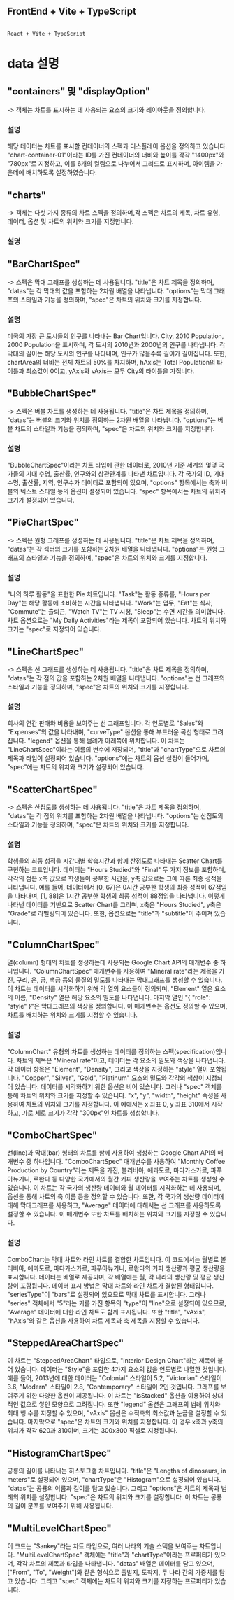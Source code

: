 ## FrontEnd + Vite + TypeScript

```

React + Vite + TypeScript
```

# data 설명

## "containers" 및 "displayOption"

-> 객체는 차트를 표시하는 데 사용되는 요소의 크기와 레이아웃을 정의합니다.

### 설명

해당 데이터는 차트를 표시할 컨테이너의 스펙과 디스플레이 옵션을 정의하고 있습니다. "chart-container-01"이라는 ID를 가진 컨테이너의 너비와 높이를 각각 "1400px"와 "780px"로 지정하고, 이를 6개의 컬럼으로 나누어서 그리드로 표시하며, 아이템을 가운데에 배치하도록 설정하였습니다.

## "charts"

-> 객체는 다섯 가지 종류의 차트 스펙을 정의하며,각 스펙은 차트의 제목, 차트 유형, 데이터, 옵션 및 차트의 위치와 크기를 지정합니다.

### 설명

## "BarChartSpec"

-> 스펙은 막대 그래프를 생성하는 데 사용됩니다. "title"은 차트 제목을 정의하며, "datas"는 각 막대의 값을 포함하는 2차원 배열을 나타냅니다.
"options"는 막대 그래프의 스타일과 기능을 정의하며, "spec"은 차트의 위치와 크기를 지정합니다.

### 설명

미국의 가장 큰 도시들의 인구를 나타내는 Bar Chart입니다. City, 2010 Population, 2000 Population을 표시하며, 각 도시의 2010년과 2000년의 인구를 나타냅니다. 각 막대의 길이는 해당 도시의 인구를 나타내며, 인구가 많을수록 길이가 길어집니다. 또한, chartArea의 너비는 전체 차트의 50%를 차지하며, hAxis는 Total Population의 타이틀과 최소값이 0이고, yAxis와 vAxis는 모두 City의 타이틀을 가집니다.

## "BubbleChartSpec"

-> 스펙은 버블 차트를 생성하는 데 사용됩니다. "title"은 차트 제목을 정의하며, "datas"는 버블의 크기와 위치를 정의하는 2차원 배열을 나타냅니다.
"options"는 버블 차트의 스타일과 기능을 정의하며, "spec"은 차트의 위치와 크기를 지정합니다.

### 설명

"BubbleChartSpec"이라는 차트 타입에 관한 데이터로, 2010년 기준 세계의 몇몇 국가들의 기대 수명, 출산률, 인구와의 상관관계를 나타낸 차트입니다.
각 국가의 ID, 기대 수명, 출산률, 지역, 인구수가 데이터로 포함되어 있으며, "options" 항목에서는 축과 버블의 텍스트 스타일 등의 옵션이 설정되어 있습니다.
"spec" 항목에서는 차트의 위치와 크기가 설정되어 있습니다.

## "PieChartSpec"

-> 스펙은 원형 그래프를 생성하는 데 사용됩니다. "title"은 차트 제목을 정의하며, "datas"는 각 섹터의 크기를 포함하는 2차원 배열을 나타냅니다.
"options"는 원형 그래프의 스타일과 기능을 정의하며, "spec"은 차트의 위치와 크기를 지정합니다.

### 설명

"나의 하루 활동"을 표현한 Pie 차트입니다.
"Task"는 활동 종류를, "Hours per Day"는 해당 활동에 소비하는 시간을 나타냅니다.
"Work"는 업무, "Eat"는 식사, "Commute"는 출퇴근, "Watch TV"는 TV 시청, "Sleep"는 수면 시간을 의미합니다.
차트 옵션으로는 "My Daily Activities"라는 제목이 포함되어 있습니다. 차트의 위치와 크기는 "spec"로 지정되어 있습니다.

## "LineChartSpec"

-> 스펙은 선 그래프를 생성하는 데 사용됩니다. "title"은 차트 제목을 정의하며, "datas"는 각 점의 값을 포함하는 2차원 배열을 나타냅니다.
"options"는 선 그래프의 스타일과 기능을 정의하며, "spec"은 차트의 위치와 크기를 지정합니다.

### 설명

회사의 연간 판매와 비용을 보여주는 선 그래프입니다.
각 연도별로 "Sales"와 "Expenses"의 값을 나타내며, "curveType" 옵션을 통해 부드러운 곡선 형태로 그려집니다.
"legend" 옵션을 통해 범례가 아래쪽에 위치합니다.
이 차트는 "LineChartSpec"이라는 이름의 변수에 저장되며, "title"과 "chartType"으로 차트의 제목과 타입이 설정되어 있습니다.
"options"에는 차트의 옵션 설정이 들어가며, "spec"에는 차트의 위치와 크기가 설정되어 있습니다.

## "ScatterChartSpec"

-> 스펙은 산점도를 생성하는 데 사용됩니다. "title"은 차트 제목을 정의하며, "datas"는 각 점의 위치를 포함하는 2차원 배열을 나타냅니다.
"options"는 산점도의 스타일과 기능을 정의하며, "spec"은 차트의 위치와 크기를 지정합니다.

### 설명

학생들의 최종 성적을 시간대별 학습시간과 함께 산점도로 나타내는 Scatter Chart를 구현하는 코드입니다.
데이터는 "Hours Studied"와 "Final" 두 가지 정보를 포함하며, 각각의 점은 x축 값으로 학생들이 공부한 시간을, y축 값으로는 그에 따른 최종 성적을 나타냅니다.
예를 들어, 데이터에서 [0, 67]은 0시간 공부한 학생의 최종 성적이 67점임을 나타내며, [1, 88]은 1시간 공부한 학생의 최종 성적이 88점임을 나타냅니다.
이렇게 나타낸 데이터를 기반으로 Scatter Chart를 그리며, x축은 "Hours Studied", y축은 "Grade"로 라벨링되어 있습니다. 또한, 옵션으로는 "title"과 "subtitle"이 주어져 있습니다.

## "ColumnChartSpec"

열(column) 형태의 차트를 생성하는데 사용되는 Google Chart API의 매개변수 중 하나입니다.
"ColumnChartSpec" 매개변수를 사용하여 "Mineral rate"라는 제목을 가진, 구리, 은, 금, 백금 등의 물질의 밀도를 나타내는 막대그래프를 생성할 수 있습니다.
이 차트는 데이터를 시각화하기 위해 각 열의 요소들이 정의되며, "Element" 열은 요소의 이름, "Density" 열은 해당 요소의 밀도를 나타냅니다.
마지막 열인 "{ "role": "style" }"은 막대그래프의 색상을 정의합니다.
이 매개변수는 옵션도 정의할 수 있으며, 차트를 배치하는 위치와 크기를 지정할 수 있습니다.

### 설명

"ColumnChart" 유형의 차트를 생성하는 데이터를 정의하는 스펙(specification)입니다.
차트의 제목은 "Mineral rate"이고, 데이터는 각 요소의 밀도와 색상을 나타냅니다.
각 데이터 항목은 "Element", "Density", 그리고 색상을 지정하는 "style" 열이 포함됩니다.
"Copper", "Silver", "Gold", "Platinum" 요소의 밀도와 각각의 색상이 지정되어 있습니다.
데이터를 시각화하기 위한 옵션은 비어 있습니다. 그러나 "spec" 객체를 통해 차트의 위치와 크기를 지정할 수 있습니다.
"x", "y", "width", "height" 속성을 사용하여 차트의 위치와 크기를 지정합니다.
이 예에서는 x 좌표 0, y 좌표 310에서 시작하고, 가로 세로 크기가 각각 "300px"인 차트를 생성합니다.

## "ComboChartSpec"

선(line)과 막대(bar) 형태의 차트를 함께 사용하여 생성하는 Google Chart API의 매개변수 중 하나입니다.
"ComboChartSpec" 매개변수를 사용하여 "Monthly Coffee Production by Country"라는 제목을 가진, 볼리비아, 에콰도르, 마다가스카르, 파푸아뉴기니, 르완다 등 다양한 국가에서의 월간 커피 생산량을 보여주는 차트를 생성할 수 있습니다. 이 차트는 각 국가의 생산량 데이터와 월 데이터를 시각화하는 데 사용되며, 옵션을 통해 차트의 축 이름 등을 정의할 수 있습니다. 또한, 각 국가의 생산량 데이터에 대해 막대그래프를 사용하고, "Average" 데이터에 대해서는 선 그래프를 사용하도록 설정할 수 있습니다. 이 매개변수 또한 차트를 배치하는 위치와 크기를 지정할 수 있습니다.

### 설명

ComboChart는 막대 차트와 라인 차트를 결합한 차트입니다. 이 코드에서는 월별로 볼리비아, 에콰도르, 마다가스카르, 파푸아뉴기니, 르완다의 커피 생산량과 평균 생산량을 표시합니다. 데이터는 배열로 제공되며, 각 배열에는 월, 각 나라의 생산량 및 평균 생산량이 포함됩니다.
데이터 표시 방법은 막대 차트와 라인 차트가 결합된 형태입니다. "seriesType"이 "bars"로 설정되어 있으므로 막대 차트를 표시합니다. 그러나 "series" 객체에서 "5"라는 키를 가진 항목의 "type"이 "line"으로 설정되어 있으므로, "Average" 데이터에 대한 라인 차트도 함께 표시됩니다.
또한 "title", "vAxis", "hAxis"와 같은 옵션을 사용하여 차트 제목과 축 제목을 지정할 수 있습니다.

## "SteppedAreaChartSpec"

이 차트는 "SteppedAreaChart" 타입으로, "Interior Design Chart"라는 제목이 붙어 있습니다.
데이터는 "Style"을 포함한 4가지 요소의 값을 연도별로 나열한 것입니다.
예를 들어, 2013년에 대한 데이터는 "Colonial" 스타일이 5.2, "Victorian" 스타일이 3.6, "Modern" 스타일이 2.8, "Contemporary" 스타일이 2인 것입니다.
그래프를 보여주기 위한 다양한 옵션이 제공됩니다. 이 차트는 "isStacked" 옵션을 이용하여 상대적인 값으로 쌓인 모양으로 그려집니다.
또한 "legend" 옵션은 그래프의 범례 위치와 최대 행 수를 지정할 수 있으며, "vAxis" 옵션은 수직축의 최소값과 눈금을 설정할 수 있습니다.
마지막으로 "spec"은 차트의 크기와 위치를 지정합니다. 이 경우 x축과 y축의 위치가 각각 620과 310이며, 크기는 300x300 픽셀로 지정됩니다.

## "HistogramChartSpec"

공룡의 길이를 나타내는 히스토그램 차트입니다. "title"은 "Lengths of dinosaurs, in meters"로 설정되어 있으며, "chartType"은 "Histogram"으로 설정되어 있습니다. "datas"는 공룡의 이름과 길이를 담고 있습니다. 그리고 "options"은 차트의 제목과 범례의 위치를 설정합니다. "spec"은 차트의 위치와 크기를 설정합니다. 이 차트는 공룡의 길이 분포를 보여주기 위해 사용됩니다.

## "MultiLevelChartSpec"

이 코드는 "Sankey"라는 차트 타입으로, 여러 나라의 기술 스택을 보여주는 차트입니다. "MultiLevelChartSpec" 객체에는 "title"과 "chartType"이라는 프로퍼티가 있으며, 각각 차트의 제목과 타입을 나타냅니다. "datas" 배열은 데이터를 담고 있으며, ["From", "To", "Weight"]와 같은 형식으로 출발지, 도착지, 두 나라 간의 가중치를 담고 있습니다. 그리고 "spec" 객체에는 차트의 위치와 크기를 지정하는 프로퍼티가 있습니다.
